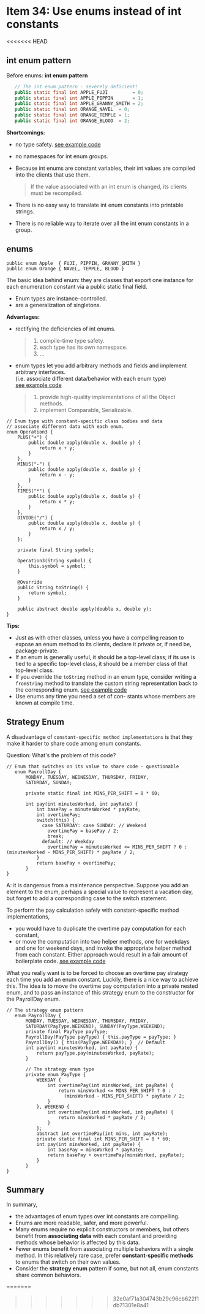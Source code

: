 # Item 34: Use enums instead of int constants
<<<<<<< HEAD

## int enum pattern

Before enums: **int enum pattern**

 ``` java
    // The int enum pattern - severely deficient!
    public static final int APPLE_FUJI         = 0;
    public static final int APPLE_PIPPIN       = 1;
    public static final int APPLE_GRANNY_SMITH = 2;
    public static final int ORANGE_NAVEL  = 0;
    public static final int ORANGE_TEMPLE = 1;
    public static final int ORANGE_BLOOD  = 2;
 ```


**Shortcomings:**
 - no type safety. [see example code](../main/src/java/com/effectivejava/ch06_enums_annotations/Item34_1_IntConstantPattern.java)
 - no namespaces for int enum groups.
 - Because int enums are constant variables, their int values are compiled into the clients that use them.
    > If the value associated with an int enum is changed, its clients must be recompiled.

 - There is no easy way to translate int enum constants into printable strings.
 - There is no reliable way to iterate over all the int enum constants in a group.
 
## enums

```
public enum Apple  { FUJI, PIPPIN, GRANNY_SMITH }
public enum Orange { NAVEL, TEMPLE, BLOOD }
```

The basic idea behind enum:
they are classes that export one instance for each enumeration constant via a public static final field.
- Enum types are instance-controlled.
- are a generalization of singletons.

**Advantages:**
- rectifying the deficiencies of int enums.
    > 1. compile-time type safety.
    > 2. each type has its own namespace.
    > 3. ...
- enum types let you add arbitrary methods and fields and implement arbitrary interfaces.  
(i.e. associate different data/behavior with each enum type)  
[see example code](../main/src/java/com/effectivejava/ch06_enums_annotations/Item34_2_Enum.java)
    > 1. provide high-quality implementations of all the Object methods.
    > 2. implement Comparable, Serializable.

```
// Enum type with constant-specific class bodies and data
// associate different data with each enum.
enum Operation3 {
	PLUS("+") {
		public double apply(double x, double y) {
			return x + y;
		}
	},
	MINUS("-") {
		public double apply(double x, double y) {
			return x - y;
		}
	},
	TIMES("*") {
		public double apply(double x, double y) {
			return x * y;
		}
	},
	DIVIDE("/") {
		public double apply(double x, double y) {
			return x / y;
		}
	};

	private final String symbol;

	Operation3(String symbol) {
		this.symbol = symbol;
	}

	@Override
	public String toString() {
		return symbol;
	}

	public abstract double apply(double x, double y);
}
```

    
**Tips:**
- Just as with other classes, unless you have a compelling reason to expose an enum method to its clients, declare it private or, if need be, package-private.
- If an enum is generally useful, it should be a top-level class; if its use is tied to a specific top-level class, it should be a member class of that top-level class.
- If you override the `toString` method in an enum type, consider writing a `fromString` method to translate the custom string representation back to the corresponding enum.
[see example code](../main/src/java/com/effectivejava/ch06_enums_annotations/Item34_3_FromString.java)
- Use enums any time you need a set of con- stants whose members are known at compile time.

## Strategy Enum

A disadvantage of `constant-specific method implementations` is that they make it harder to share code among enum constants.

Question: What's the problem of this code?
```
// Enum that switches on its value to share code - questionable
   enum PayrollDay {
       MONDAY, TUESDAY, WEDNESDAY, THURSDAY, FRIDAY,
       SATURDAY, SUNDAY;

       private static final int MINS_PER_SHIFT = 8 * 60;

       int pay(int minutesWorked, int payRate) {
           int basePay = minutesWorked * payRate;
           int overtimePay;
           switch(this) {
             case SATURDAY: case SUNDAY: // Weekend
               overtimePay = basePay / 2;
               break;
             default: // Weekday
               overtimePay = minutesWorked <= MINS_PER_SHIFT ? 0 : (minutesWorked - MINS_PER_SHIFT) * payRate / 2;
           }
           return basePay + overtimePay;
       }
}
```

A: it is dangerous from a maintenance perspective. Suppose you add an element to the enum, perhaps a special value to represent a vacation day, but forget to add a corresponding case to the switch statement.

To perform the pay calculation safely with constant-specific method implementations,
- you would have to duplicate the overtime pay computation for each constant,
- or move the computation into two helper methods, one for weekdays and one for weekend days, and invoke the appropriate helper method from each constant.
Either approach would result in a fair amount of boilerplate code.
[see example code](../main/src/java/com/effectivejava/ch06_enums_annotations/Item34_4_StrategyEnum.java)


What you really want is to be forced to choose an overtime pay strategy each time you add an enum constant.
Luckily, there is a nice way to achieve this. The idea is to move the overtime pay computation into a private nested enum, and to pass an instance of this strategy enum to the constructor for the PayrollDay enum.

```
// The strategy enum pattern
   enum PayrollDay {
       MONDAY, TUESDAY, WEDNESDAY, THURSDAY, FRIDAY,
       SATURDAY(PayType.WEEKEND), SUNDAY(PayType.WEEKEND);
       private final PayType payType;
       PayrollDay(PayType payType) { this.payType = payType; }
       PayrollDay() { this(PayType.WEEKDAY); }  // Default
       int pay(int minutesWorked, int payRate) {
           return payType.pay(minutesWorked, payRate);
       }
       
       // The strategy enum type
       private enum PayType {
           WEEKDAY {
               int overtimePay(int minsWorked, int payRate) {
                   return minsWorked <= MINS_PER_SHIFT ? 0 :
                     (minsWorked - MINS_PER_SHIFT) * payRate / 2;
               }
           }, WEEKEND {
               int overtimePay(int minsWorked, int payRate) {
                   return minsWorked * payRate / 2;
               }
           };
           abstract int overtimePay(int mins, int payRate);
           private static final int MINS_PER_SHIFT = 8 * 60;
           int pay(int minsWorked, int payRate) {
               int basePay = minsWorked * payRate;
               return basePay + overtimePay(minsWorked, payRate);
           }
       }
}
```


## Summary
In summary,
- the advantages of enum types over int constants are compelling.
- Enums are more readable, safer, and more powerful.
- Many enums require no explicit constructors or members, but others benefit from **associating data** with each constant and providing methods whose behavior is affected by this data.
- Fewer enums benefit from associating multiple behaviors with a single method.
In this relatively rare case, prefer **constant-specific methods** to enums that switch on their own values.
- Consider the **strategy enum** pattern if some, but not all, enum constants share common behaviors.

=======
>>>>>>> 32e0af71a304743b29c96cb622f1db71301e8a41
